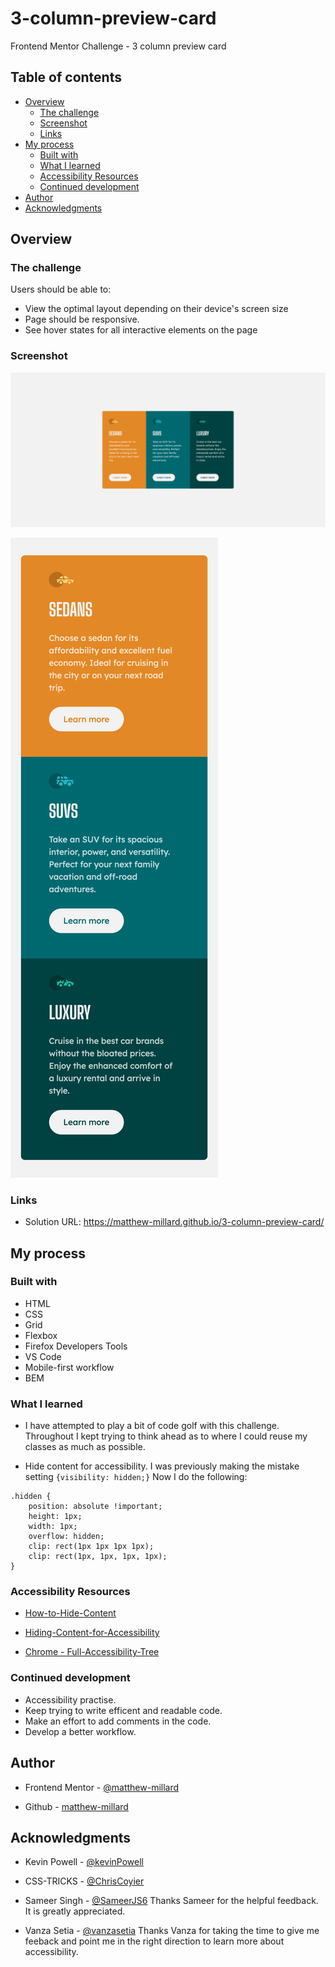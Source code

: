 # 3-column-preview-card

Frontend Mentor Challenge - 3 column preview card

## Table of contents

- [Overview](#overview)
  - [The challenge](#the-challenge)
  - [Screenshot](#screenshot)
  - [Links](#links)
- [My process](#my-process)
  - [Built with](#built-with)
  - [What I learned](#what-i-learned)
  - [Accessibility Resources](#accessibility-resources )
  - [Continued development](#continued-development)
- [Author](#author)
- [Acknowledgments](#acknowledgments)

## Overview

### The challenge

Users should be able to:

- View the optimal layout depending on their device's screen size
- Page should be responsive.
- See hover states for all interactive elements on the page

### Screenshot

![3-column cars preview card](./Screenshots/Desktop-Screenshot-3-Column-Preview-Card.png)

![3-column cars preview card](./Screenshots/Mobile-Screenshot-3-Column-Preview-Card.png.png)

### Links

- Solution URL: https://matthew-millard.github.io/3-column-preview-card/

## My process

### Built with

- HTML
- CSS
- Grid
- Flexbox
- Firefox Developers Tools
- VS Code
- Mobile-first workflow
- BEM

### What I learned

- I have attempted to play a bit of code golf with this challenge. Throughout I kept trying to think ahead as to where I could reuse my classes as much as possible.

- Hide content for accessibility. I was previously making the mistake setting ```{visibility: hidden;}```
Now I do the following:
```
.hidden {
    position: absolute !important;
    height: 1px;
    width: 1px;
    overflow: hidden;
    clip: rect(1px 1px 1px 1px);
    clip: rect(1px, 1px, 1px, 1px);
}
```

### Accessibility Resources 

- [How-to-Hide-Content](https://www.a11yproject.com/posts/how-to-hide-content/)

- [Hiding-Content-for-Accessibility](https://snook.ca/archives/html_and_css/hiding-content-for-accessibility)

- [Chrome - Full-Accessibility-Tree](https://developer.chrome.com/blog/full-accessibility-tree/)

### Continued development

- Accessibility practise.
- Keep trying to write efficent and readable code.
- Make an effort to add comments in the code.
- Develop a better workflow.

## Author

- Frontend Mentor - [@matthew-millard](https://www.frontendmentor.io/profile/matthew-millard)

- Github - [matthew-millard](https://github.com/matthew-millard)

## Acknowledgments

- Kevin Powell - [@kevinPowell](https://www.kevinpowell.co/)

- CSS-TRICKS - [@ChrisCoyier](https://css-tricks.com/logic-in-css-media-queries/)

- Sameer Singh - [@SameerJS6](https://www.frontendmentor.io/profile/SameerJS6) Thanks Sameer for the helpful feedback. It is greatly appreciated.

- Vanza Setia - [@vanzasetia](https://www.frontendmentor.io/profile/vanzasetia) Thanks Vanza for taking the time to give me feeback and point me in the right direction to learn more about accessibility.
